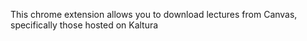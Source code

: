 This chrome extension allows you to download lectures from Canvas, specifically those hosted on Kaltura